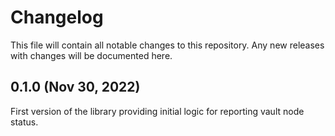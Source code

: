 # Changelog
This file will contain all notable changes to this repository. Any new releases
with changes will be documented here.

## 0.1.0 (Nov 30, 2022)
First version of the library providing initial logic for reporting vault node status.
